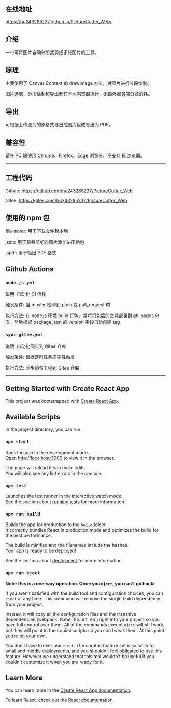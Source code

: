 ## 在线地址

https://hu243285237.github.io/PictureCutter_Web/

## 介绍

一个可将图片自动分段裁剪成多张图片的工具。

## 原理

主要使用了 Canvas Context 的 drawImage 方法，对图片进行分段绘制。

图片选取、分段绘制和导出都在本地浏览器执行，无额外服务端资源消耗。

## 导出

可根据上传图片的原格式导出成图片组或导出为 PDF。

## 兼容性

请在 PC 端使用 Chrome、Firefox、Edge 浏览器，不支持 IE 浏览器。

---

## 工程代码

Github: https://github.com/hu243285237/PictureCutter_Web

Gitee: https://gitee.com/hu243285237/PictureCutter_Web

## 使用的 npm 包

file-saver: 用于下载文件到本地

jszip: 用于将裁剪好的图片添加进压缩包

jspdf: 用于输出 PDF 格式

## Github Actions

### `node.js.yml`

说明: 自动化 CI 流程

触发条件: 当 master 检测到 push 或 pull_request 时

执行方法: 在 node.js 环境 build 打包，并将打包后的文件部署到 gh-pages 分支，然后根据 package.json 的 version 字段自动创建 tag

### `sync-gitee.yml`

说明: 自动化同步到 Gitee 仓库

触发条件: 根据定时任务周期性触发

执行方法: 同步镜像工程到 Gitee 仓库

---

## Getting Started with Create React App

This project was bootstrapped with [Create React App](https://github.com/facebook/create-react-app).

## Available Scripts

In the project directory, you can run:

### `npm start`

Runs the app in the development mode.\
Open [http://localhost:3000](http://localhost:3000) to view it in the browser.

The page will reload if you make edits.\
You will also see any lint errors in the console.

### `npm test`

Launches the test runner in the interactive watch mode.\
See the section about [running tests](https://facebook.github.io/create-react-app/docs/running-tests) for more information.

### `npm run build`

Builds the app for production to the `build` folder.\
It correctly bundles React in production mode and optimizes the build for the best performance.

The build is minified and the filenames include the hashes.\
Your app is ready to be deployed!

See the section about [deployment](https://facebook.github.io/create-react-app/docs/deployment) for more information.

### `npm run eject`

**Note: this is a one-way operation. Once you `eject`, you can’t go back!**

If you aren’t satisfied with the build tool and configuration choices, you can `eject` at any time. This command will remove the single build dependency from your project.

Instead, it will copy all the configuration files and the transitive dependencies (webpack, Babel, ESLint, etc) right into your project so you have full control over them. All of the commands except `eject` will still work, but they will point to the copied scripts so you can tweak them. At this point you’re on your own.

You don’t have to ever use `eject`. The curated feature set is suitable for small and middle deployments, and you shouldn’t feel obligated to use this feature. However we understand that this tool wouldn’t be useful if you couldn’t customize it when you are ready for it.

## Learn More

You can learn more in the [Create React App documentation](https://facebook.github.io/create-react-app/docs/getting-started).

To learn React, check out the [React documentation](https://reactjs.org/).

